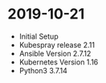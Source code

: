 2019-10-21
==========
* Initial Setup
* Kubespray release 2.11
* Ansible Version 2.7.12
* Kubernetes Version 1.16
* Python3 3.7.14
